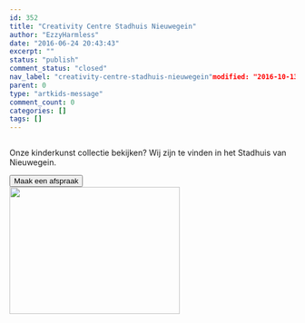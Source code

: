 ```yaml
---
id: 352
title: "Creativity Centre Stadhuis Nieuwegein"
author: "EzzyHarmless"
date: "2016-06-24 20:43:43"
excerpt: ""
status: "publish"
comment_status: "closed"
nav_label: "creativity-centre-stadhuis-nieuwegein"modified: "2016-10-13 14:14:23"
parent: 0
type: "artkids-message"
comment_count: 0
categories: []
tags: []
---
```


<div class="column">
<p class="lead">Onze kinderkunst collectie bekijken? Wij zijn te vinden in het Stadhuis van Nieuwegein.</p>
<button class="button is-light" type="button"><span class="fa fa-phone"> </span> Maak een afspraak</button>

</div>
<div class="column"><a href="//www.artkidsfoundation.org/app/uploads/2016/06/IMG_1886.jpg"><img class="img-responsive" src="//www.artkidsfoundation.org/app/uploads/2016/06/IMG_1886-300x224.jpg" width="300" height="224" /></a></div>